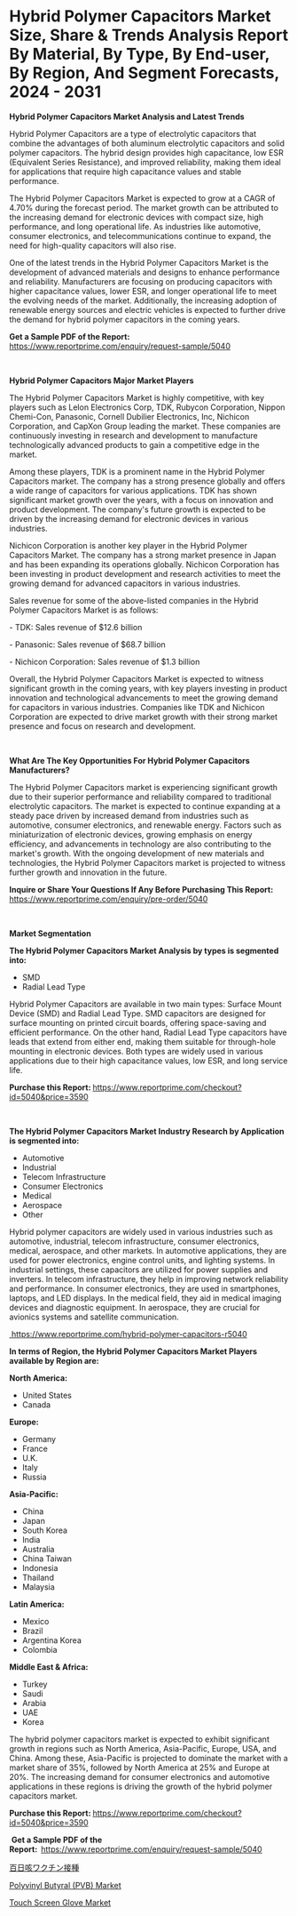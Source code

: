 <p><h1>Hybrid Polymer Capacitors Market Size, Share & Trends Analysis Report By Material, By Type, By End-user, By Region, And Segment Forecasts, 2024 - 2031</h1></p><p><strong>Hybrid Polymer Capacitors Market Analysis and Latest Trends</strong></p>
<p><p>Hybrid Polymer Capacitors are a type of electrolytic capacitors that combine the advantages of both aluminum electrolytic capacitors and solid polymer capacitors. The hybrid design provides high capacitance, low ESR (Equivalent Series Resistance), and improved reliability, making them ideal for applications that require high capacitance values and stable performance.</p><p>The Hybrid Polymer Capacitors Market is expected to grow at a CAGR of 4.70% during the forecast period. The market growth can be attributed to the increasing demand for electronic devices with compact size, high performance, and long operational life. As industries like automotive, consumer electronics, and telecommunications continue to expand, the need for high-quality capacitors will also rise.</p><p>One of the latest trends in the Hybrid Polymer Capacitors Market is the development of advanced materials and designs to enhance performance and reliability. Manufacturers are focusing on producing capacitors with higher capacitance values, lower ESR, and longer operational life to meet the evolving needs of the market. Additionally, the increasing adoption of renewable energy sources and electric vehicles is expected to further drive the demand for hybrid polymer capacitors in the coming years.</p></p>
<p><strong>Get a Sample PDF of the Report:&nbsp;</strong> <a href="https://www.reportprime.com/enquiry/request-sample/5040">https://www.reportprime.com/enquiry/request-sample/5040</a></p>
<p>&nbsp;</p>
<p><strong>Hybrid Polymer Capacitors Major Market Players</strong></p>
<p><p>The Hybrid Polymer Capacitors Market is highly competitive, with key players such as Lelon Electronics Corp, TDK, Rubycon Corporation, Nippon Chemi-Con, Panasonic, Cornell Dubilier Electronics, Inc, Nichicon Corporation, and CapXon Group leading the market. These companies are continuously investing in research and development to manufacture technologically advanced products to gain a competitive edge in the market.</p><p>Among these players, TDK is a prominent name in the Hybrid Polymer Capacitors market. The company has a strong presence globally and offers a wide range of capacitors for various applications. TDK has shown significant market growth over the years, with a focus on innovation and product development. The company's future growth is expected to be driven by the increasing demand for electronic devices in various industries.</p><p>Nichicon Corporation is another key player in the Hybrid Polymer Capacitors Market. The company has a strong market presence in Japan and has been expanding its operations globally. Nichicon Corporation has been investing in product development and research activities to meet the growing demand for advanced capacitors in various industries.</p><p>Sales revenue for some of the above-listed companies in the Hybrid Polymer Capacitors Market is as follows:</p><p>- TDK: Sales revenue of $12.6 billion</p><p>- Panasonic: Sales revenue of $68.7 billion</p><p>- Nichicon Corporation: Sales revenue of $1.3 billion</p><p>Overall, the Hybrid Polymer Capacitors Market is expected to witness significant growth in the coming years, with key players investing in product innovation and technological advancements to meet the growing demand for capacitors in various industries. Companies like TDK and Nichicon Corporation are expected to drive market growth with their strong market presence and focus on research and development.</p></p>
<p>&nbsp;</p>
<p><strong>What Are The Key Opportunities For Hybrid Polymer Capacitors Manufacturers?</strong></p>
<p><p>The Hybrid Polymer Capacitors market is experiencing significant growth due to their superior performance and reliability compared to traditional electrolytic capacitors. The market is expected to continue expanding at a steady pace driven by increased demand from industries such as automotive, consumer electronics, and renewable energy. Factors such as miniaturization of electronic devices, growing emphasis on energy efficiency, and advancements in technology are also contributing to the market's growth. With the ongoing development of new materials and technologies, the Hybrid Polymer Capacitors market is projected to witness further growth and innovation in the future.</p></p>
<p><strong>Inquire or Share Your Questions If Any Before Purchasing This Report:</strong> <a href="https://www.reportprime.com/enquiry/pre-order/5040">https://www.reportprime.com/enquiry/pre-order/5040</a></p>
<p>&nbsp;</p>
<p><strong>Market Segmentation</strong></p>
<p><strong>The Hybrid Polymer Capacitors Market Analysis by types is segmented into:</strong></p>
<p><ul><li>SMD</li><li>Radial Lead Type</li></ul></p>
<p><p>Hybrid Polymer Capacitors are available in two main types: Surface Mount Device (SMD) and Radial Lead Type. SMD capacitors are designed for surface mounting on printed circuit boards, offering space-saving and efficient performance. On the other hand, Radial Lead Type capacitors have leads that extend from either end, making them suitable for through-hole mounting in electronic devices. Both types are widely used in various applications due to their high capacitance values, low ESR, and long service life.</p></p>
<p><strong>Purchase this Report:&nbsp;</strong><a href="https://www.reportprime.com/checkout?id=5040&price=3590">https://www.reportprime.com/checkout?id=5040&price=3590</a></p>
<p>&nbsp;</p>
<p><strong>The Hybrid Polymer Capacitors Market Industry Research by Application is segmented into:</strong></p>
<p><ul><li>Automotive</li><li>Industrial</li><li>Telecom Infrastructure</li><li>Consumer Electronics</li><li>Medical</li><li>Aerospace</li><li>Other</li></ul></p>
<p><p>Hybrid polymer capacitors are widely used in various industries such as automotive, industrial, telecom infrastructure, consumer electronics, medical, aerospace, and other markets. In automotive applications, they are used for power electronics, engine control units, and lighting systems. In industrial settings, these capacitors are utilized for power supplies and inverters. In telecom infrastructure, they help in improving network reliability and performance. In consumer electronics, they are used in smartphones, laptops, and LED displays. In the medical field, they aid in medical imaging devices and diagnostic equipment. In aerospace, they are crucial for avionics systems and satellite communication.</p></p>
<p><a href="https://www.reportprime.com/hybrid-polymer-capacitors-r5040">&nbsp;https://www.reportprime.com/hybrid-polymer-capacitors-r5040</a></p>
<p><strong>In terms of Region, the Hybrid Polymer Capacitors Market Players available by Region are:</strong></p>
<p>
    <p> <strong> North America: </strong>
        <ul>
            <li>United States</li>
            <li>Canada</li>
        </ul>
        </p> 
    <p> <strong> Europe: </strong>
        <ul>
            <li>Germany</li>
            <li>France</li>
            <li>U.K.</li>
            <li>Italy</li>
            <li>Russia</li>
        </ul>
        </p> 
    <p> <strong> Asia-Pacific: </strong>
        <ul>
            <li>China</li>
            <li>Japan</li>
            <li>South Korea</li>
            <li>India</li>
            <li>Australia</li>
            <li>China Taiwan</li>
            <li>Indonesia</li>
            <li>Thailand</li>
            <li>Malaysia</li>
        </ul>
        </p> 
    <p> <strong> Latin America: </strong>
        <ul>
            <li>Mexico</li>
            <li>Brazil</li>
            <li>Argentina Korea</li>
            <li>Colombia</li>
        </ul>
        </p> 
    <p> <strong> Middle East & Africa: </strong>
        <ul>
            <li>Turkey</li>
            <li>Saudi</li>
            <li>Arabia</li>
            <li>UAE</li>
            <li>Korea</li>
        </ul>
    </p>
    </p>
<p><p>The hybrid polymer capacitors market is expected to exhibit significant growth in regions such as North America, Asia-Pacific, Europe, USA, and China. Among these, Asia-Pacific is projected to dominate the market with a market share of 35%, followed by North America at 25% and Europe at 20%. The increasing demand for consumer electronics and automotive applications in these regions is driving the growth of the hybrid polymer capacitors market.</p></p>
<p><strong>Purchase this Report: </strong><a href="https://www.reportprime.com/checkout?id=5040&price=3590">https://www.reportprime.com/checkout?id=5040&price=3590</a></p>
<p>&nbsp;<strong>Get a Sample PDF of the Report:&nbsp;&nbsp;</strong><a href="https://www.reportprime.com/enquiry/request-sample/5040">https://www.reportprime.com/enquiry/request-sample/5040</a></p>
<p><strong></strong></p>
<p><p><a href="https://github.com/SkylarReilly36/Market-Research-Report-List-1/blob/main/330069973877.md">百日咳ワクチン接種</a></p><p><a href="https://view.publitas.com/reportprime-1/polyvinyl-butyral-pvb-market-competitive-analysis-market-trends-and-forecast-to-2031/">Polyvinyl Butyral (PVB) Market</a></p><p><a href="https://issuu.com/reportprime-2/docs/touch-screen-glove-market-size-2030.pptx">Touch Screen Glove Market</a></p></p>